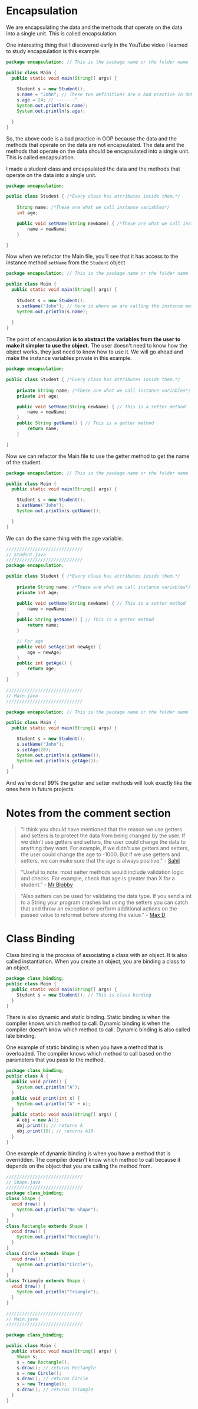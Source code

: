 # Encapsulation

We are encapsulating the data and the methods that operate on the data into a single unit. This is called encapsulation.

One interesting thing that I discovered early in the YouTube video I learned to study encapsulation is this example:

```java
package encapsulation; // This is the package name or the folder name

public class Main {
  public static void main(String[] args) {
    
    Student s = new Student();
    s.name = "John"; // These two definitions are a bad practice in OOP because they should be encapsulated.
    s.age = 24; // -------^
    System.out.println(s.name);
    System.out.println(s.age);

  }
}
```

So, the above code is a bad practice in OOP because the data and the methods that operate on the data are not encapsulated. The data and the methods that operate on the data should be encapsulated into a single unit. This is called encapsulation.

I made a student class and encapsulated the data and the methods that operate on the data into a single unit.

```java
package encapsulation;

public class Student { /*Every class has attributes inside them.*/
    
    String name; /*These are what we call instance variables*/
    int age;

    public void setName(String newName) { /*These are what we call instance methods*/
        name = newName;
    }

}
```

Now when we refactor the Main file, you'll see that it has access to the instance method `setName` from the `Student` object

```java
package encapsulation; // This is the package name or the folder name

public class Main {
  public static void main(String[] args) {
    
    Student s = new Student();
    s.setName("John"); // Here is where we are calling the instance method from Student
    System.out.println(s.name);
    
  }
}
```

The point of encapsulation **is to abstract the variables from the user to make it simpler to use the object.** The user doesn't need to know how the object works, they just need to know how to use it. We will go ahead and make the instance variables private in this example.

```java
package encapsulation;

public class Student { /*Every class has attributes inside them.*/
    
    private String name; /*These are what we call instance variables*/
    private int age;

    public void setName(String newName) { // This is a setter method
        name = newName;
    }
    public String getName() { // This is a getter method
        return name;
    }

}
``` 
Now we can refactor the Main file to use the getter method to get the name of the student.

```java
package encapsulation; // This is the package name or the folder name

public class Main {
  public static void main(String[] args) {

    Student s = new Student();
    s.setName("John");
    System.out.println(s.getName());

  }
}
```

We can do the same thing with the age variable.

```java
/////////////////////////////
// Student.java
/////////////////////////////
package encapsulation;

public class Student { /*Every class has attributes inside them.*/
    
    private String name; /*These are what we call instance variables*/
    private int age;

    public void setName(String newName) { // This is a setter method
        name = newName;
    }
    public String getName() { // This is a getter method
        return name;
    }

    // For age
    public void setAge(int newAge) {
        age = newAge;
    }
    public int getAge() {
        return age;
    }
}

/////////////////////////////
// Main.java
/////////////////////////////

package encapsulation; // This is the package name or the folder name

public class Main {
  public static void main(String[] args) {

    Student s = new Student();
    s.setName("John");
    s.setAge(20);
    System.out.println(s.getName());
    System.out.println(s.getAge());
  }
}
```
 And we're done! 99% the getter and setter methods will look exactly like the ones here in future projects.

# Notes from the comment section

> "I think you should have mentioned that the reason we use getters and setters is to protect the data from being changed by the user. If we didn't use getters and setters, the user could change the data to anything they want. For example, if we didn't use getters and setters, the user could change the age to -1000. But if we use getters and setters, we can make sure that the age is always positive.﻿" - [Sahil](https://www.youtube.com/channel/UC7rNzgC2fEBVpb-q_acpsmw)

> "Useful to note: most setter methods would include validation logic and checks. For example, check that age is greater than X for a student." - [Mr Blobby](https://www.youtube.com/watch?v=cU94So54cr8)

> "Also setters can be used for validating the data type. If you send a int to a String your program crashes but using the setters you can catch that and throw an exception or perform additional actions on the passed value to reformat before storing the value." - [Max D](https://www.youtube.com/watch?v=cU94So54cr8)

# Class Binding

Class binding is the process of associating a class with an object. It is also called instantiation. When you create an object, you are binding a class to an object.

```java
package class_binding;
public class Main {
  public static void main(String[] args) {
    Student s = new Student(); // This is class binding
  }
}
```

There is also dynamic and static binding. Static binding is when the compiler knows which method to call. Dynamic binding is when the compiler doesn't know which method to call. Dynamic binding is also called late binding.

One example of static binding is when you have a method that is overloaded. The compiler knows which method to call based on the parameters that you pass to the method.

```java
package class_binding;
public class A {
  public void print() {
    System.out.println("A");
  }
  public void print(int x) {
    System.out.println("A" + x);
  }
  public static void main(String[] args) {
    A obj = new A();
    obj.print(); // returns A
    obj.print(10); // returns A10
  }
}
```

One example of dynamic binding is when you have a method that is overridden. The compiler doesn't know which method to call because it depends on the object that you are calling the method from.

```java
/////////////////////////////
// Shape.java
/////////////////////////////
package class_binding;
class Shape {
  void draw() {
    System.out.println("No Shape");
  }
}
class Rectangle extends Shape {
  void draw() {
    System.out.println("Rectangle");
  }
}
class Circle extends Shape {
  void draw() {
    System.out.println("Circle");
  }
}
class Triangle extends Shape {
  void draw() {
    System.out.println("Triangle");
  }
}

/////////////////////////////
// Main.java
/////////////////////////////

package class_binding;

public class Main {
  public static void main(String[] args) {
    Shape s;
    s = new Rectangle();
    s.draw(); // returns Rectangle
    s = new Circle();
    s.draw(); // returns Circle
    s = new Triangle();
    s.draw(); // returns Triangle
  }
}
```
